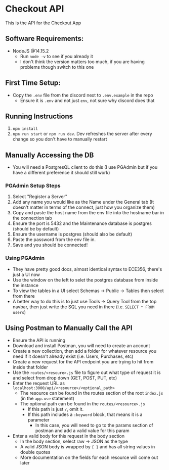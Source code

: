# Checkout API
This is the API for the Checkout App
## Software Requirements:
- NodeJS @14.15.2
    - Run `node -v` to see if you already it
    - I don't think the version matters too much, if you are having problems though switch to this one
## First Time Setup:
- Copy the `.env` file from the discord next to `.env.example` in the repo
    - Ensure it is `.env` and not just `env`, not sure why discord does that

## Running Instructions
 1. `npm install`
 2. `npm run start` or `npm run dev`. Dev refreshes the server after every change so you don't have to manually restart

## Manually Accessing the DB
- You will need a PostgresQL client to do this (I use PGAdmin but if you have a different preference it should still work)
### PGAdmin Setup Steps
 1. Select "Register a Server"
 2. Add any name you would like as the Name under the General tab (It doesn't matter in terms of the connect, just how you organize them)
 3. Copy and paste the host name from the env file into the hostname bar in the connection tab
 4. Ensure the port is 5432 and the Maintenance database is postgres (should be by default)
 5. Ensure the username is postgres (should also be default)
 6. Paste the password from the env file in. 
 7. Save and you should be connected!

### Using PGAdmin
- They have pretty good docs, almost identical syntax to ECE356, there's just a UI now
- Use the window on the left to selet the postgres database from inside the instance 
- To view the tables in a UI select Schemas -> Public -> Tables then select from there
- A better way to do this is to just use Tools -> Query Tool from the top navbar, then just write the SQL you need in there (i.e. `SELECT * FROM users`)

## Using Postman to Manually Call the API
- Ensure the API is running
- Download and install Postman, you will need to create an account
- Create a new collection, then add a folder for whatever resource you need if it doesn't already exist (i.e. Users, Purchases, etc)
- Create a new request for the API endpoint you are trying to hit from inside that folder
- Use the `routes/<resoure>.js` file to figure out what type of request it is and select from drop down (GET, POST, PUT, etc)
- Enter the request URL as `localhost:3000/api/<resource>/<optional_path>`
    - The resource can be found in the routes section of the root `index.js` (in the `app.use` statement)
    - The optional path can be found in the `routes/<resource>.js`
        - If this path is just `/`, omit it.
        - If this path includes a `:keyword` block, that means it is a parameter
            - In this case, you will need to go to the params section of postman and add a valid value for this param
- Enter a valid body for this request in the body section
    - In the body section, select raw -> JSON as the type
    - A valid JSON body is wrapped by `{ }` and has all string values in double quotes
    - More documentation on the fields for each resource will come out later
